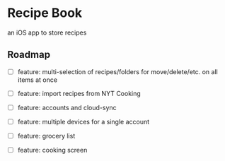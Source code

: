 # Recipe Book

an iOS app to store recipes

## Roadmap

-[ ] feature: multi-selection of recipes/folders for move/delete/etc. on all items at once
-[ ] feature: import recipes from NYT Cooking
-[ ] feature: accounts and cloud-sync
-[ ] feature: multiple devices for a single account
-[ ] feature: grocery list
-[ ] feature: cooking screen

